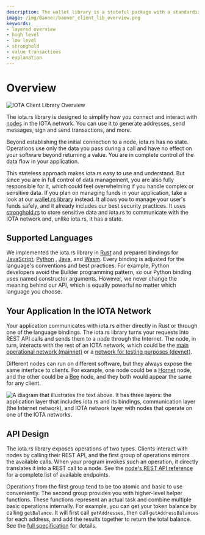 ```yaml
---
description: The wallet library is a stateful package with a standardized interface for developers to build applications involving IOTA value transactions.
image: /img/Banner/banner_client_lib_overview.png
keywords:
- layered overview
- high level
- low level
- stronghold
- value transactions
- explanation
---
```

# Overview

![IOTA Client Library Overview](/img/Banner/banner_client_lib_overview.png)

The iota.rs library is designed to simplify how you connect and interact
with [nodes](https://wiki.iota.org/chrysalis-docs/node_software) in the IOTA network. You can use it to generate
addresses, send messages, sign and send transactions, and more.

Beyond establishing the initial connection to a node, iota.rs has no state. Operations use only the data you pass during
a call and have no effect on your software beyond returning a value. You are in complete control of the data flow in
your application.

This stateless approach makes iota.rs easy to use and understand. But since you are in full control of data management,
you are also fully responsible for it, which could feel overwhelming if you handle complex or sensitive data. If you
plan on managing funds in your application, take a look at
our [wallet.rs library](https://wiki.iota.org/wallet.rs/welcome) instead. It allows you to manage your user's funds
safely, and it already includes our best security practices. It
uses [stronghold.rs](https://wiki.iota.org/stronghold.rs/welcome) to store sensitive data and iota.rs to communicate
with the IOTA network and, unlike iota.rs, it has a state.

## Supported Languages

We implemented the iota.rs library in [Rust](getting_started/rust) and prepared bindings
for [JavaScript](getting_started/nodejs), [Python](getting_started/python)
, [Java](getting_started/java/getting_started), and [Wasm](getting_started/wasm). Every binding is adjusted for the
language's conventions and best practices. For example, Python developers avoid the Builder programming pattern, so our
Python binding uses named constructor arguments. However, we never change the meaning behind our API, which is equally
powerful no matter which language you choose.

## Your Application In the IOTA Network

Your application communicates with iota.rs either directly in Rust or through one of the language bindings. The iota.rs
library turns your requests into REST API calls and sends them to a node through the Internet. The node, in turn,
interacts with the rest of an IOTA network, which could be
the [main operational network (mainnet)](https://wiki.iota.org/chrysalis-docs/mainnet) or
a [network for testing purposes (devnet)](https://wiki.iota.org/chrysalis-docs/devnet).

Different nodes can run on different software, but they always expose the same interface to clients. For example, one
node could be a [Hornet](https://wiki.iota.org/hornet/welcome) node, and the other could be
a [Bee](https://wiki.iota.org/bee/welcome) node, and they both would appear the same for any client.

![A diagram that illustrates the text above. It has three layers: the application layer that includes iota.rs and its bindings, communication layer (the Internet network), and IOTA network layer with nodes that operate on one of the IOTA networks.](/img/overview/layered_overview.svg "An overview of IOTA layers.")

## API Design

The iota.rs library exposes operations of two types. Clients interact with nodes by calling their REST API, and the
first group of operations mirrors the available calls. When your program invokes such an operation, it directly
translates it into a REST call to a node. See
the [node's REST API reference](https://editor.swagger.io/?url=https://raw.githubusercontent.com/rufsam/protocol-rfcs/master/text/0026-rest-api/0026-rest-api.yaml)
for a complete list of available endpoints.

Operations from the first group tend to be too atomic and basic to use conveniently. The second group provides you with
higher-level helper functions. These functions represent an actual task and combine multiple basic operations
internally. For example, you can get your token balance by calling `getBalance`. It will first call `getAddresses`, then
call `getAddressBalances` for each address, and add the results together to return the total balance. See
the [full specification](./specs.mdx) for details.
